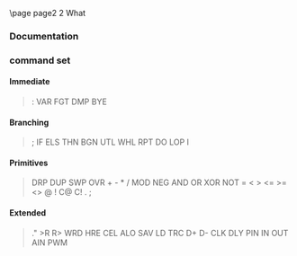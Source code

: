 \page page2 2 What
### Documentation

### command set
#### Immediate
>    :   VAR FGT DMP BYE

#### Branching
>    ;   IF  ELS THN BGN UTL WHL RPT DO  LOP I

#### Primitives
>    DRP DUP SWP OVR +   -   *   /   MOD NEG
>    AND OR  XOR NOT =   <   >   <=  >=  <>
>    @   !   C@  C!  .   ;

#### Extended
>    ."  >R  R>  WRD HRE CEL ALO SAV LD  TRC
>    D+  D-  CLK DLY PIN IN  OUT AIN PWM
